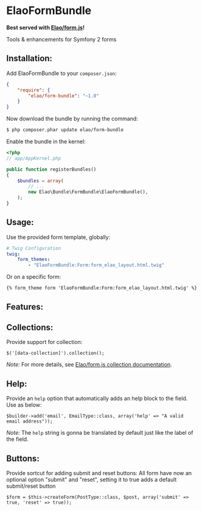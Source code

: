 ElaoFormBundle
==============

__Best served with [Elao/form.js](https://github.com/Elao/form.js)!__

Tools & enhancements for Symfony 2 forms

## Installation:

Add ElaoFormBundle to your `composer.json`:

``` json
{
    "require": {
        "elao/form-bundle": "~1.0"
    }
}
```

Now download the bundle by running the command:

``` bash
$ php composer.phar update elao/form-bundle
```

Enable the bundle in the kernel:

``` php
<?php
// app/AppKernel.php

public function registerBundles()
{
    $bundles = array(
        // ...
        new Elao\Bundle\FormBundle\ElaoFormBundle(),
    );
}
```

## Usage:

Use the provided form template, globally:

``` yaml
# Twig Configuration
twig:
    form_themes:
        - "ElaoFormBundle:Form:form_elao_layout.html.twig"
```

Or on a specific form:

``` twig
{% form_theme form 'ElaoFormBundle:Form:form_elao_layout.html.twig' %}
```

## Features:

Collections:
------------

Provide support for collection:

	$('[data-collection]').collection();

_Note:_ For more details, see [Elao/form.js collection documentation](https://github.com/Elao/form.js/blob/master/doc/collection.md).

Help:
--------

Provide an `help` option that automatically adds an help block to the field.
Use as below:

	$builder->add('email', EmailType::class, array('help' => "A valid email address"));

_Note:_ The `help` string is gonna be translated by default just like the label of the field.

Buttons:
--------

Provide sortcut for adding submit and reset buttons:
All form have now an optional option "submit" and "reset", setting it to true adds a default submit/reset button

	$form = $this->createForm(PostType::class, $post, array('submit' => true, 'reset' => true));

